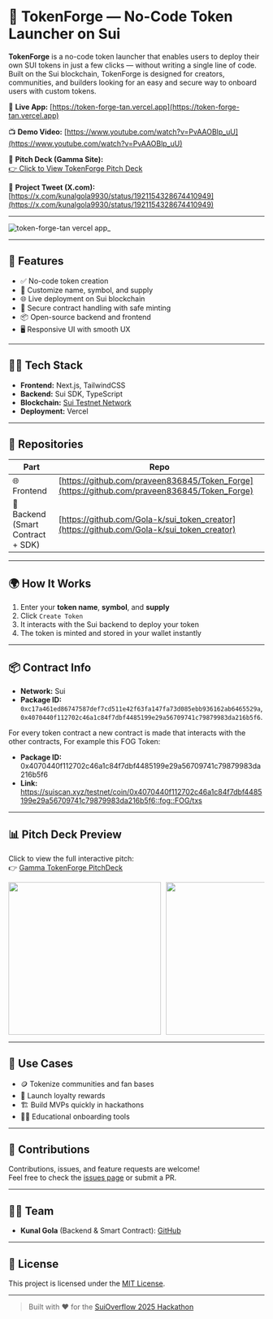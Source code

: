 # 🚀 TokenForge — No-Code Token Launcher on Sui

**TokenForge** is a no-code token launcher that enables users to deploy their own SUI tokens in just a few clicks — without writing a single line of code. Built on the Sui blockchain, TokenForge is designed for creators, communities, and builders looking for an easy and secure way to onboard users with custom tokens.

🔗 **Live App:** [https://token-forge-tan.vercel.app](https://token-forge-tan.vercel.app)

📺 **Demo Video:** [https://www.youtube.com/watch?v=PvAAOBlp_uU](https://www.youtube.com/watch?v=PvAAOBlp_uU)

🧠 **Pitch Deck (Gamma Site):**  
[👉 Click to View TokenForge Pitch Deck](https://tokenforge-no-code-token-n6ek721.gamma.site/)

🔗 **Project Tweet (X.com):**  
[https://x.com/kunalgola9930/status/1921154328674410949](https://x.com/kunalgola9930/status/1921154328674410949)

---

![token-forge-tan vercel app_](https://github.com/user-attachments/assets/8eb0697b-405a-4e2f-b695-9f5158513888)

---

## 🔨 Features

- ✅ No-code token creation
- 🎯 Customize name, symbol, and supply
- 🌐 Live deployment on Sui blockchain
- 🔐 Secure contract handling with safe minting
- 📦 Open-source backend and frontend
- 🖥️ Responsive UI with smooth UX

---

## 🧑‍💻 Tech Stack

- **Frontend:** Next.js, TailwindCSS
- **Backend:** Sui SDK, TypeScript
- **Blockchain:** [Sui Testnet Network](https://sui.io)
- **Deployment:** Vercel

---

## 📁 Repositories

| Part                              | Repo                                                                                         |
| --------------------------------- | -------------------------------------------------------------------------------------------- |
| 🌐 Frontend                       | [https://github.com/praveen836845/Token_Forge](https://github.com/praveen836845/Token_Forge) |
| 🧠 Backend (Smart Contract + SDK) | [https://github.com/Gola-k/sui_token_creator](https://github.com/Gola-k/sui_token_creator)   |

---

## 🌍 How It Works

1. Enter your **token name**, **symbol**, and **supply**
2. Click `Create Token`
3. It interacts with the Sui backend to deploy your token
4. The token is minted and stored in your wallet instantly

---

## 📦 Contract Info

- **Network:** Sui
- **Package ID:** `0xc17a461ed86747587def7cd511e42f63fa147fa73d085ebb936162ab6465529a`, `0x4070440f112702c46a1c84f7dbf4485199e29a56709741c79879983da216b5f6`.

For every token contract a new contract is made that interacts with the other contracts, For example this FOG Token:

- **Package ID:** 0x4070440f112702c46a1c84f7dbf4485199e29a56709741c79879983da216b5f6
- **Link:** https://suiscan.xyz/testnet/coin/0x4070440f112702c46a1c84f7dbf4485199e29a56709741c79879983da216b5f6::fog::FOG/txs

---

## 📊 Pitch Deck Preview

Click to view the full interactive pitch:  
👉 [Gamma TokenForge PitchDeck](https://tokenforge-no-code-token-n6ek721.gamma.site/)

<div style="display: flex; overflow-x: auto; gap: 10px;">
  <img src="https://github.com/user-attachments/assets/52d7f2f4-ddf9-4841-9987-1b35d1db08b6" width="300"/>
  <img src="https://github.com/user-attachments/assets/2e7e1f8d-0dcb-445c-b7cb-2d3efa0ca4c2" width="300"/>
  <img src="https://github.com/user-attachments/assets/3d27378b-f7ba-4b08-a08c-b3bc29d226b0" width="300"/>
  <img src="https://github.com/user-attachments/assets/818b56d2-b4e7-47b0-835d-90f9b7657839" width="300"/>
  <img src="https://github.com/user-attachments/assets/2342cd2d-00ad-4fcb-90cb-f195c3ea3027" width="300"/>
  <img src="https://github.com/user-attachments/assets/c6155c19-4080-4427-a410-2e0225bfc16b" width="300"/>
  
</div>

---

## 🧪 Use Cases

- 🪙 Tokenize communities and fan bases
- 🎁 Launch loyalty rewards
- 🏗️ Build MVPs quickly in hackathons
- 🧑‍🎓 Educational onboarding tools

---

## 🤝 Contributions

Contributions, issues, and feature requests are welcome!  
Feel free to check the [issues page](https://github.com/praveen836845/Token_Forge/issues) or submit a PR.

---

## 🧑‍💼 Team

- **Kunal Gola** (Backend & Smart Contract): [GitHub](https://github.com/Gola-k)


---

## 📜 License

This project is licensed under the [MIT License](LICENSE).

---

> Built with ❤️ for the [SuiOverflow 2025 Hackathon](https://sui.io/hackathon)
